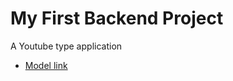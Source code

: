 # My First Backend Project

A Youtube type application
- [Model link](https://github.com/harsh2068-gh/backend_project.git)
